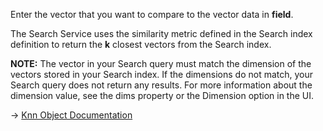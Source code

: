 Enter the vector that you want to compare to the vector data in **field**.

The Search Service uses the similarity metric defined in the Search index definition to return the **k** closest vectors from the Search index.

**NOTE:** The vector in your Search query must match the dimension of the vectors stored in your Search index. If the dimensions do not match, your Search query does not return any results. For more information about the dimension value, see the dims property or the Dimension option in the UI.

→ [Knn Object Documentation](https://docs.couchbase.com/server/current/search/search-request-params.html#knn-object)